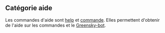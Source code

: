 ## Catégorie aide
Les commandes d'aide sont [help](../commands/help.md) et [commande](../commands/commande.md).
Elles permettent d'obtenir de l'aide sur les commandes et le [Greensky-bot](https://bit.ly/3tK2gAL).